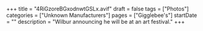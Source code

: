 +++
title = "4RiGzoreBGxodnwtGSLx.avif"
draft = false
tags = ["Photos"]
categories = ["Unknown Manufacturers"]
pages = ["Gigglebee's"]
startDate = ""
description = "Wilbur announcing he will be at an art festival."
+++
